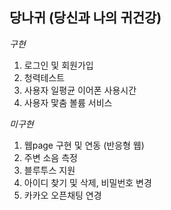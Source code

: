 
## 당나귀 (당신과 나의 귀건강)

*구현*
  1. 로그인 및 회원가입
  2. 청력테스트
  3. 사용자 일평균 이어폰 사용시간
  4. 사용자 맟춤 볼륨 서비스

*미구현*
  1. 웹page 구현 및 연동 (반응형 웹)
  2. 주변 소음 측정
  3. 블루투스 지원
  4. 아이디 찾기 및 삭제, 비밀번호 변경
  5. 카카오 오픈채팅 연경
